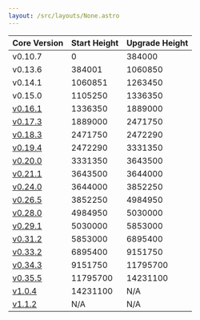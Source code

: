 ```yaml
---
layout: /src/layouts/None.astro
---
```


| Core Version                                | Start Height | Upgrade Height |
| ------------------------------------------- | ------------ | -------------- |
| v0.10.7                                     | 0            | 384000         |
| v0.13.6                                     | 384001       | 1060850        |
| v0.14.1                                     | 1060851      | 1263450        |
| v0.15.0                                     | 1105250      | 1336350        |
| [v0.16.1](/resources/mainnet/upgrades/v16/) | 1336350      | 1889000        |
| [v0.17.3](/resources/mainnet/upgrades/v17/) | 1889000      | 2471750        |
| [v0.18.3](/resources/mainnet/upgrades/v18/) | 2471750      | 2472290        |
| [v0.19.4](/resources/mainnet/upgrades/v19/) | 2472290      | 3331350        |
| [v0.20.0](/resources/mainnet/upgrades/v20/) | 3331350      | 3643500        |
| [v0.21.1](/resources/mainnet/upgrades/v21/) | 3643500      | 3644000        |
| [v0.24.0](/resources/mainnet/upgrades/v24/) | 3644000      | 3852250        |
| [v0.26.5](/resources/mainnet/upgrades/v26/) | 3852250      | 4984950        |
| [v0.28.0](/resources/mainnet/upgrades/v28/) | 4984950      | 5030000        |
| [v0.29.1](/resources/mainnet/upgrades/v29/) | 5030000      | 5853000        |
| [v0.31.2](/resources/mainnet/upgrades/v31/) | 5853000      | 6895400        |
| [v0.33.2](/resources/mainnet/upgrades/v33/) | 6895400      | 9151750        |
| [v0.34.3](/resources/mainnet/upgrades/v34/) | 9151750      | 11795700       |
| [v0.35.5](/resources/mainnet/upgrades/v35/) | 11795700     | 14231100       |
| [v1.0.4](/resources/mainnet/upgrades/v31/)  | 14231100     | N/A            |
| [v1.1.2](/resources/mainnet/upgrades/v112/)  | N/A     | N/A            |
